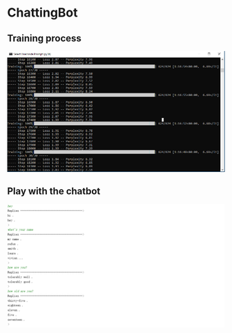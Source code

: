 # ChattingBot

## Training process
![](./training_progress.PNG)

## Play with the chatbot
![](./Interactive_result.png)
